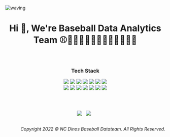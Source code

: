 ![waving](https://capsule-render.vercel.app/api?type=waving&height=200&text=NC%20DINOS&fontAlign=80&fontAlignY=40&color=gradient&customColorList=1,2,3,4)

<h1 align='Center'> Hi 👋, We're Baseball Data Analytics Team ⚾👨🏻🧑🏻🧒🏻👧🏻👦🏻👩🏻 </h1>
<!-- NC DINOS Data teams solve the baseball's toughest problems using data and AI -->
<br>

<h3 align="Center"> Tech Stack </h3>

<p align="Center">
  <img src="https://img.shields.io/badge/-Python-FFF?&logo=Python" />
  <img src="https://img.shields.io/badge/-R-FFF?&logo=R&logoColor=blue" />
  <img src="https://img.shields.io/badge/-SQL-FFF?&logo=MySQL&logoColor=navy" />
  <img src="https://img.shields.io/badge/-Pandas-FFF?&logo=Pandas&logoColor=navy" />
  <img src="https://img.shields.io/badge/-numpy-FFF?&logo=numpy&logoColor=blue" />
  <img src="https://img.shields.io/badge/-scikit--learn-FFF?&logo=scikit-learn" />
  <img src="https://img.shields.io/badge/-SciPy-FFF?&logo=scipy" />
<br>
  <img src="https://img.shields.io/badge/-TensorFlow-FFF?&logo=TensorFlow" />
  <img src="https://img.shields.io/badge/-Keras-FFF?&logo=Keras&logoColor=darkred" />
  <img src="https://img.shields.io/badge/-PyTorch-FFF?&logo=PyTorch" />
  
  <img src="https://img.shields.io/badge/-Git-FFF?&logo=Git" />
  <img src="https://img.shields.io/badge/-MySQL-FFF?&logo=MySQL&logoColor=navy" />
  <img src="https://img.shields.io/badge/-VS%20Code-FFF?&logo=VSCode" />
  <img src="https://img.shields.io/badge/-Jupyter-FFF?&logo=Jupyter" />
</p>

<br>
<br>

<p align="Center">
<a href="https://hits.seeyoufarm.com"><img src="https://hits.seeyoufarm.com/api/count/incr/badge.svg?url=https%3A%2F%2Fgithub.com%2Fncdinosgit&count_bg=%231e84bd&title_bg=%235d5d5d&icon=github.svg&icon_color=%23FFFFFF&title=hits&edge_flat=false"/></a> &nbsp;
  <img src="https://img.shields.io/github/followers/ncdinosgit?style=social" />&nbsp;&nbsp; <br>
</p>


<h2> </h2>
<p align='Right'>
  <i>Copyright 2022 © NC Dinos Baseball Datateam. All Rights Reserved.</i>
</p>

<!-- <h2> </h2>
<p align="Right">
  <img src="https://visitor-badge.glitch.me/badge?page_id=ncdinosgit" alt="visitor badge"/>&nbsp;
  <img src="https://img.shields.io/github/followers/ncdinosgit?style=social" />&nbsp;&nbsp; <br>
  <i>Copyright 2022 © NC Dinos Baseball Datateam. All Rights Reserved.</i>
</p> -->

<!-- 1e84bd -->
<!-- 2956a5 -->
